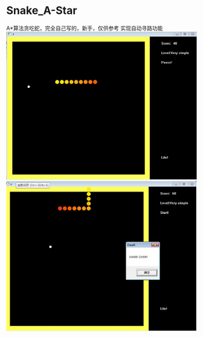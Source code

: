 # Snake_A-Star
A*算法贪吃蛇，完全自己写的，新手，仅供参考
实现自动寻路功能
![image](https://github.com/dy162052101/Snake_A-Star/blob/master/image/1.JPG)
![image](https://github.com/dy162052101/Snake_A-Star/blob/master/image/3.JPG)
